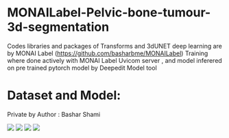 # MONAILabel-Pelvic-bone-tumour-3d-segmentation

Codes libraries and packages of Transforms and 3dUNET deep learning are by MONAI Label (https://github.com/basharbme/MONAILabel)
Training where done actively with MONAI Label Uvicom server , and model inferered on pre trained pytorch model by Deepedit Model tool


# Dataset and Model:

Private by Author : Bashar Shami 



![](https://github.com/basharbme/MONAI-Label-Pelvic-bone-tumour-3d-segmentation/blob/main/11124.PNG)
![](https://github.com/basharbme/MONAI-Label-Pelvic-bone-tumour-3d-segmentation/blob/main/2225.PNG)
![](https://github.com/basharbme/MONAI-Label-Pelvic-bone-tumour-3d-segmentation/blob/main/2d.PNG)
![](https://github.com/basharbme/MONAI-Label-Pelvic-bone-tumour-3d-segmentation/blob/main/important.PNG)
